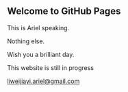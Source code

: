## Welcome to GitHub Pages

This is Ariel speaking.

Nothing else.

Wish you a brilliant day.

This website is still in progress



liweijiayi.ariel@gmail.com
